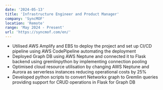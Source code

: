 ```yaml
---
date: '2024-05-13'
title: 'Infrastructure Engineer and Product Manager'
company: 'SyncMOF'
location: 'Remote'
range: 'May 2024 - Present'
url: 'https://syncmof.com/en/'
---
```


- Utilised AWS Amplify and EBS to deploy the project and set up CI/CD pipeline using AWS CodePipeline automating the deployment
- Deployed Graph DB using AWS Neptune and connected it to Flask backend using gremlinpython by implementing connection pooling
- Optimised cloud resource utilisation by changing AWS Neptune and Aurora as serverless instances reducing operational costs by 25%
- Developed python scripts to convert Networkx graph to Gremlin queries providing support for CRUD operations in Flask for Graph DB
